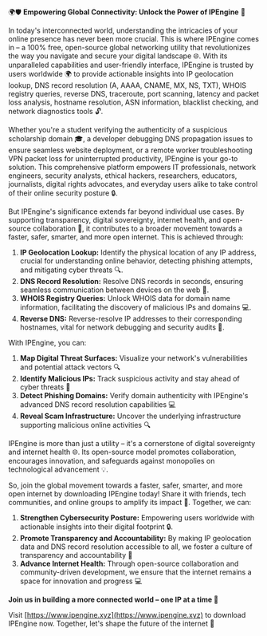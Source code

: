 🌍🛡️ **Empowering Global Connectivity: Unlock the Power of IPEngine** 🚀

In today's interconnected world, understanding the intricacies of your online presence has never been more crucial. This is where IPEngine comes in – a 100% free, open-source global networking utility that revolutionizes the way you navigate and secure your digital landscape 🌐. With its unparalleled capabilities and user-friendly interface, IPEngine is trusted by users worldwide 🌍 to provide actionable insights into IP geolocation lookup, DNS record resolution (A, AAAA, CNAME, MX, NS, TXT), WHOIS registry queries, reverse DNS, traceroute, port scanning, latency and packet loss analysis, hostname resolution, ASN information, blacklist checking, and network diagnostics tools 🔓.

Whether you're a student verifying the authenticity of a suspicious scholarship domain 🎓, a developer debugging DNS propagation issues to ensure seamless website deployment, or a remote worker troubleshooting VPN packet loss for uninterrupted productivity, IPEngine is your go-to solution. This comprehensive platform empowers IT professionals, network engineers, security analysts, ethical hackers, researchers, educators, journalists, digital rights advocates, and everyday users alike to take control of their online security posture 🔒.

But IPEngine's significance extends far beyond individual use cases. By supporting transparency, digital sovereignty, internet health, and open-source collaboration 🌈, it contributes to a broader movement towards a faster, safer, smarter, and more open internet. This is achieved through:

1.  **IP Geolocation Lookup:** Identify the physical location of any IP address, crucial for understanding online behavior, detecting phishing attempts, and mitigating cyber threats 🔍.
2.  **DNS Record Resolution:** Resolve DNS records in seconds, ensuring seamless communication between devices on the web 📡.
3.  **WHOIS Registry Queries:** Unlock WHOIS data for domain name information, facilitating the discovery of malicious IPs and domains 💻.
4.  **Reverse DNS:** Reverse-resolve IP addresses to their corresponding hostnames, vital for network debugging and security audits 🔧.

With IPEngine, you can:

1.  **Map Digital Threat Surfaces:** Visualize your network's vulnerabilities and potential attack vectors 🔍
2.  **Identify Malicious IPs:** Track suspicious activity and stay ahead of cyber threats 🚨
3.  **Detect Phishing Domains:** Verify domain authenticity with IPEngine's advanced DNS record resolution capabilities 💻
4.  **Reveal Scam Infrastructure:** Uncover the underlying infrastructure supporting malicious online activities 🔍

IPEngine is more than just a utility – it's a cornerstone of digital sovereignty and internet health 🌐. Its open-source model promotes collaboration, encourages innovation, and safeguards against monopolies on technological advancement 💡.

So, join the global movement towards a faster, safer, smarter, and more open internet by downloading IPEngine today! Share it with friends, tech communities, and online groups to amplify its impact 🌟. Together, we can:

1.  **Strengthen Cybersecurity Posture:** Empowering users worldwide with actionable insights into their digital footprint 🔒.
2.  **Promote Transparency and Accountability:** By making IP geolocation data and DNS record resolution accessible to all, we foster a culture of transparency and accountability 🌈
3.  **Advance Internet Health:** Through open-source collaboration and community-driven development, we ensure that the internet remains a space for innovation and progress 💻

**Join us in building a more connected world – one IP at a time 🔑**

Visit [https://www.ipengine.xyz](https://www.ipengine.xyz) to download IPEngine now. Together, let's shape the future of the internet 🚀
